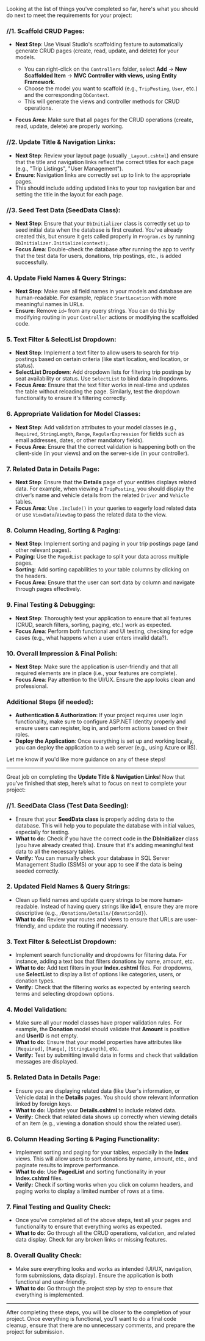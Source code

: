Looking at the list of things you've completed so far, here's what you should do next to meet the requirements for your project:

### //1. **Scaffold CRUD Pages**:
   - **Next Step**: Use Visual Studio's scaffolding feature to automatically generate CRUD pages (create, read, update, and delete) for your models.
     - You can right-click on the `Controllers` folder, select **Add** → **New Scaffolded Item** → **MVC Controller with views, using Entity Framework**.
     - Choose the model you want to scaffold (e.g., `TripPosting`, `User`, etc.) and the corresponding `DbContext`.
     - This will generate the views and controller methods for CRUD operations.
   
   - **Focus Area**: Make sure that all pages for the CRUD operations (create, read, update, delete) are properly working.

### //2. **Update Title & Navigation Links**:
   - **Next Step**: Review your layout page (usually `_Layout.cshtml`) and ensure that the title and navigation links reflect the correct titles for each page (e.g., "Trip Listings", "User Management").
   - **Ensure**: Navigation links are correctly set up to link to the appropriate pages.
   - This should include adding updated links to your top navigation bar and setting the title in the layout for each page.

### //3. **Seed Test Data (SeedData Class)**:
   - **Next Step**: Ensure that your `DbInitializer` class is correctly set up to seed initial data when the database is first created. You've already created this, but ensure it gets called properly in `Program.cs` by running `DbInitializer.Initialize(context);`.
   - **Focus Area**: Double-check the database after running the app to verify that the test data for users, donations, trip postings, etc., is added successfully.

### 4. **Update Field Names & Query Strings**:
   - **Next Step**: Make sure all field names in your models and database are human-readable. For example, replace `StartLocation` with more meaningful names in URLs.
   - **Ensure**: Remove `id=` from any query strings. You can do this by modifying routing in your `Controller` actions or modifying the scaffolded code.

### 5. **Text Filter & SelectList Dropdown**:
   - **Next Step**: Implement a text filter to allow users to search for trip postings based on certain criteria (like start location, end location, or status).
   - **SelectList Dropdown**: Add dropdown lists for filtering trip postings by seat availability or status. Use `SelectList` to bind data in dropdowns.
   - **Focus Area**: Ensure that the text filter works in real-time and updates the table without reloading the page. Similarly, test the dropdown functionality to ensure it's filtering correctly.

### 6. **Appropriate Validation for Model Classes**:
   - **Next Step**: Add validation attributes to your model classes (e.g., `Required`, `StringLength`, `Range`, `RegularExpression` for fields such as email addresses, dates, or other mandatory fields).
   - **Focus Area**: Ensure that the correct validation is happening both on the client-side (in your views) and on the server-side (in your controller).

### 7. **Related Data in Details Page**:
   - **Next Step**: Ensure that the **Details** page of your entities displays related data. For example, when viewing a `TripPosting`, you should display the driver’s name and vehicle details from the related `Driver` and `Vehicle` tables.
   - **Focus Area**: Use `.Include()` in your queries to eagerly load related data or use `ViewData`/`ViewBag` to pass the related data to the view.

### 8. **Column Heading, Sorting & Paging**:
   - **Next Step**: Implement sorting and paging in your trip postings page (and other relevant pages).
   - **Paging**: Use the `PagedList` package to split your data across multiple pages.
   - **Sorting**: Add sorting capabilities to your table columns by clicking on the headers.
   - **Focus Area**: Ensure that the user can sort data by column and navigate through pages effectively.

### 9. **Final Testing & Debugging**:
   - **Next Step**: Thoroughly test your application to ensure that all features (CRUD, search filters, sorting, paging, etc.) work as expected. 
   - **Focus Area**: Perform both functional and UI testing, checking for edge cases (e.g., what happens when a user enters invalid data?).

### 10. **Overall Impression & Final Polish**:
   - **Next Step**: Make sure the application is user-friendly and that all required elements are in place (i.e., your features are complete).
   - **Focus Area**: Pay attention to the UI/UX. Ensure the app looks clean and professional.

### Additional Steps (if needed):
   - **Authentication & Authorization**: If your project requires user login functionality, make sure to configure ASP.NET Identity properly and ensure users can register, log in, and perform actions based on their roles.
   - **Deploy the Application**: Once everything is set up and working locally, you can deploy the application to a web server (e.g., using Azure or IIS).

Let me know if you'd like more guidance on any of these steps!


______________________________________________________________________________

Great job on completing the **Update Title & Navigation Links**! Now that you’ve finished that step, here’s what to focus on next to complete your project:

### //1. **SeedData Class (Test Data Seeding)**:
   - Ensure that your **SeedData class** is properly adding data to the database. This will help you to populate the database with initial values, especially for testing.
   - **What to do:** Check if you have the correct code in the **DbInitializer** class (you have already created this). Ensure that it's adding meaningful test data to all the necessary tables.
   - **Verify:** You can manually check your database in SQL Server Management Studio (SSMS) or your app to see if the data is being seeded correctly.

### 2. **Updated Field Names & Query Strings**:
   - Clean up field names and update query strings to be more human-readable. Instead of having query strings like **id=1**, ensure they are more descriptive (e.g., `/Donations/Details/{donationId}`).
   - **What to do:** Review your routes and views to ensure that URLs are user-friendly, and update the routing if necessary.

### 3. **Text Filter & SelectList Dropdown**:
   - Implement search functionality and dropdowns for filtering data. For instance, adding a text box that filters donations by name, amount, etc.
   - **What to do:** Add text filters in your **Index.cshtml** files. For dropdowns, use **SelectList** to display a list of options like categories, users, or donation types.
   - **Verify:** Check that the filtering works as expected by entering search terms and selecting dropdown options.

### 4. **Model Validation**:
   - Make sure all your model classes have proper validation rules. For example, the **Donation** model should validate that **Amount** is positive and **UserID** is not empty.
   - **What to do:** Ensure that your model properties have attributes like `[Required]`, `[Range]`, `[StringLength]`, etc.
   - **Verify:** Test by submitting invalid data in forms and check that validation messages are displayed.

### 5. **Related Data in Details Page**:
   - Ensure you are displaying related data (like User's information, or Vehicle data) in the **Details** pages. You should show relevant information linked by foreign keys.
   - **What to do:** Update your **Details.cshtml** to include related data.
   - **Verify:** Check that related data shows up correctly when viewing details of an item (e.g., viewing a donation should show the related user).

### 6. **Column Heading Sorting & Paging Functionality**:
   - Implement sorting and paging for your tables, especially in the **Index** views. This will allow users to sort donations by name, amount, etc., and paginate results to improve performance.
   - **What to do:** Use **PagedList** and sorting functionality in your **Index.cshtml** files.
   - **Verify:** Check if sorting works when you click on column headers, and paging works to display a limited number of rows at a time.

### 7. **Final Testing and Quality Check**:
   - Once you’ve completed all of the above steps, test all your pages and functionality to ensure that everything works as expected.
   - **What to do:** Go through all the CRUD operations, validation, and related data display. Check for any broken links or missing features.

### 8. **Overall Quality Check**:
   - Make sure everything looks and works as intended (UI/UX, navigation, form submissions, data display). Ensure the application is both functional and user-friendly.
   - **What to do:** Go through the project step by step to ensure that everything is implemented.

---

After completing these steps, you will be closer to the completion of your project. Once everything is functional, you'll want to do a final code cleanup, ensure that there are no unnecessary comments, and prepare the project for submission.
